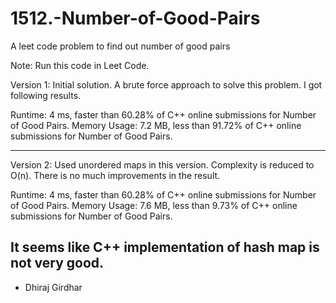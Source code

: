 # 1512.-Number-of-Good-Pairs
A leet code problem to find out number of good pairs

Note: Run this code in Leet Code.

Version 1: Initial solution. A brute force approach to solve this problem. I got following results.

Runtime: 4 ms, faster than 60.28% of C++ online submissions for Number of Good Pairs.
Memory Usage: 7.2 MB, less than 91.72% of C++ online submissions for Number of Good Pairs.

--------------------

Version 2:
Used unordered maps in this version. Complexity is reduced to O(n).
There is no much improvements in the result.

Runtime: 4 ms, faster than 60.28% of C++ online submissions for Number of Good Pairs.
Memory Usage: 7.6 MB, less than 9.73% of C++ online submissions for Number of Good Pairs.

It seems like C++ implementation of hash map is not very good.
-----------------------------

- Dhiraj Girdhar
